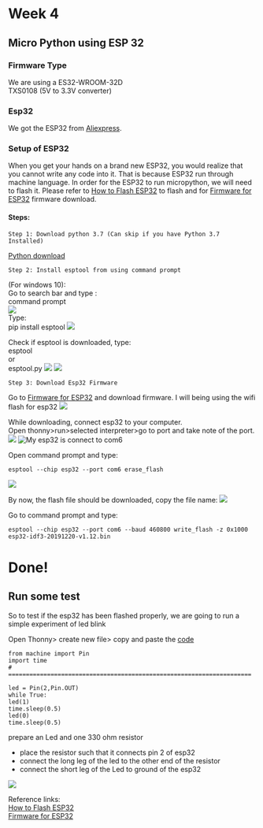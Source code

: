# Week 4
## Micro Python using ESP 32
### Firmware Type
We are using a ES32-WROOM-32D   
TXS0108 (5V to 3.3V converter)


### Esp32
We got the ESP32 from [Aliexpress](https://www.aliexpress.com/item/32864722159.html?spm=a2g0o.productlist.0.0.6adf22437KMQF2&algo_pvid=59218ce0-d4fa-4c6d-96d5-f2ee9141faf3&algo_expid=59218ce0-d4fa-4c6d-96d5-f2ee9141faf3-5&btsid=5377d439-aa83-4940-a870-bc76197c661c&ws_ab_test=searchweb0_0,searchweb201602_2,searchweb201603_55).
### Setup of ESP32
When you get your hands on a brand new ESP32, you would realize that you cannot write any code into it. That is because ESP32 run through machine language. In order for the ESP32 to run micropython, we will need to flash it. Please refer to [How to Flash ESP32](https://randomnerdtutorials.com/flashing-micropython-firmware-esptool-py-esp32-esp8266/) to flash and for [Firmware for ESP32](http://micropython.org/download#esp32) firmware download.

#### Steps:
    Step 1: Download python 3.7 (Can skip if you have Python 3.7 Installed)
[Python download](https://www.python.org/downloads/)

    Step 2: Install esptool from using command prompt

(For windows 10):   
Go to search bar and type :     
command prompt    
![](https://github.com/hamtamSP/JAV2/blob/master/Vincent_Adventure/Blog/pic/website/esp32/command_prompt.png)  
Type:   
pip install esptool
![](https://github.com/hamtamSP/JAV2/blob/master/Vincent_Adventure/Blog/pic/website/esp32/pip%20install.png)

Check if esptool is downloaded, type:   
esptool   
or    
esptool.py
![](https://github.com/hamtamSP/JAV2/blob/master/Vincent_Adventure/Blog/pic/website/esp32/esptool%20check.png)
![](https://github.com/hamtamSP/JAV2/blob/master/Vincent_Adventure/Blog/pic/website/esp32/esptoolChecked.png)

    Step 3: Download Esp32 Firmware

Go to [Firmware for ESP32](http://micropython.org/download#esp32) and
download firmware. I will being using the wifi flash for esp32
![](https://github.com/hamtamSP/JAV2/blob/master/Vincent_Adventure/Blog/pic/website/esp32/mine%20download.png)

While downloading, connect esp32 to your computer.   
Open thonny>run>selected interpreter>go to port and take note of the port.
![](https://github.com/hamtamSP/JAV2/blob/master/Vincent_Adventure/Blog/pic/website/esp32/finding%20port%201.png)
![My esp32 is connect to com6](https://github.com/hamtamSP/JAV2/blob/master/Vincent_Adventure/Blog/pic/website/esp32/finding%20port%202.png)   

Open command prompt and type:    

    esptool --chip esp32 --port com6 erase_flash

![](https://github.com/hamtamSP/JAV2/blob/master/Vincent_Adventure/Blog/pic/website/esp32/erase%20esp32.png)

By now, the flash file should be downloaded, copy the file name:
![](https://github.com/hamtamSP/JAV2/blob/master/Vincent_Adventure/Blog/pic/website/esp32/file%20name.png)

Go to command prompt and type:

    esptool --chip esp32 --port com6 --baud 460800 write_flash -z 0x1000 esp32-idf3-20191220-v1.12.bin
# Done!

## Run some test  
So to test if the esp32 has been flashed properly, we are going to run a simple experiment of led blink

Open Thonny> create new file> copy and paste the [code]()

    from machine import Pin
    import time
    # =====================================================================

    led = Pin(2,Pin.OUT)
    while True:
    led(1)
    time.sleep(0.5)
    led(0)
    time.sleep(0.5)

prepare an Led and  one 330 ohm resistor

* place the resistor such that it connects pin 2 of esp32
* connect the long leg of the led to the other end of the resistor
* connect the short leg of the Led to ground of the esp32


![](https://github.com/hamtamSP/JAV2/blob/master/Vincent_Adventure/Blog/pic/website/esp32/circuitTestesp32.png)


Reference links:  
[How to Flash ESP32](https://randomnerdtutorials.com/flashing-micropython-firmware-esptool-py-esp32-esp8266/)   
[Firmware for ESP32](http://micropython.org/download#esp32)
